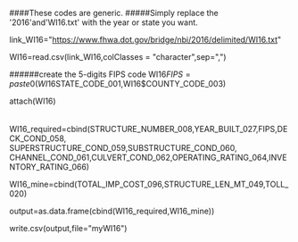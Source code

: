 ####These codes are generic.
#####Simply replace the '2016'and'WI16.txt' with the year or state you want.

link_WI16="https://www.fhwa.dot.gov/bridge/nbi/2016/delimited/WI16.txt"

WI16=read.csv(link_WI16,colClasses = "character",sep=",")

######create the 5-digits FIPS code
WI16$FIPS=paste0(WI16$STATE_CODE_001,WI16$COUNTY_CODE_003)

attach(WI16)

######
WI16_required=cbind(STRUCTURE_NUMBER_008,YEAR_BUILT_027,FIPS,DECK_COND_058,
SUPERSTRUCTURE_COND_059,SUBSTRUCTURE_COND_060,
CHANNEL_COND_061,CULVERT_COND_062,OPERATING_RATING_064,INVENTORY_RATING_066)

WI16_mine=cbind(TOTAL_IMP_COST_096,STRUCTURE_LEN_MT_049,TOLL_020) 

output=as.data.frame(cbind(WI16_required,WI16_mine))

write.csv(output,file="myWI16")
